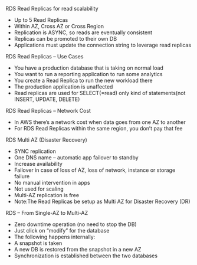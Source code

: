 RDS Read Replicas for read scalability

- Up to 5 Read Replicas
- Within AZ, Cross AZ or Cross Region
- Replication is ASYNC, so reads are eventually consistent
- Replicas can be promoted to their own DB
- Applications must update the connection string to leverage read replicas

RDS Read Replicas – Use Cases
- You have a production database that is taking on normal load
- You want to run a reporting application to run some analytics
- You create a Read Replica to run the new workload there
- The production application is unaffected
- Read replicas are used for SELECT(=read) only kind of statements(not INSERT, UPDATE, DELETE)

RDS Read Replicas – Network Cost
- In AWS there’s a network cost when data goes from one AZ to another
- For RDS Read Replicas within the same region, you don’t pay that fee

RDS Multi AZ (Disaster Recovery)
- SYNC replication
- One DNS name – automatic app
failover to standby
- Increase availability
- Failover in case of loss of AZ, loss of
network, instance or storage failure
- No manual intervention in apps
- Not used for scaling
- Multi-AZ replication is free
- Note:The Read Replicas be setup as
Multi AZ for Disaster Recovery (DR)

RDS – From Single-AZ to Multi-AZ
- Zero downtime operation (no
need to stop the DB)
- Just click on “modify” for the
database
- The following happens internally:
- A snapshot is taken
- A new DB is restored from the
snapshot in a new AZ
- Synchronization is established
between the two databases